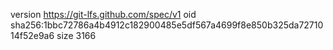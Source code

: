 version https://git-lfs.github.com/spec/v1
oid sha256:1bbc72786a4b4912c182900485e5df567a4699f8e850b325da7271014f52e9a6
size 3166
